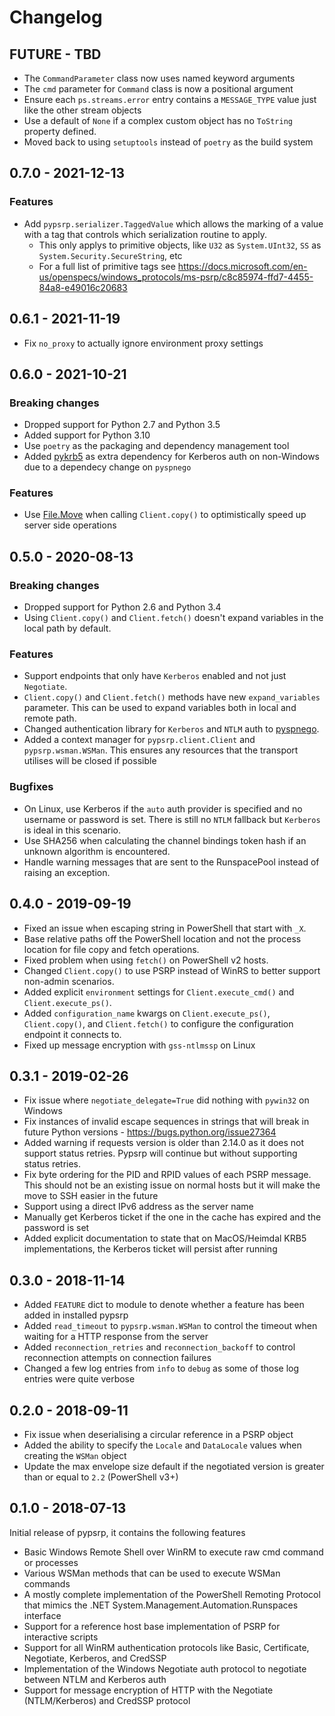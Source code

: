 # Changelog

## FUTURE - TBD

* The `CommandParameter` class now uses named keyword arguments
* The `cmd` parameter for `Command` class is now a positional argument
* Ensure each `ps.streams.error` entry contains a `MESSAGE_TYPE` value just like the other stream objects
* Use a default of `None` if a complex custom object has no `ToString` property defined.
* Moved back to using `setuptools` instead of `poetry` as the build system


## 0.7.0 - 2021-12-13

### Features

* Add `pypsrp.serializer.TaggedValue` which allows the marking of a value with a tag that controls which serialization routine to apply.
  * This only applys to primitive objects, like `U32` as `System.UInt32`, `SS` as `System.Security.SecureString`, etc
  * For a full list of primitive tags see https://docs.microsoft.com/en-us/openspecs/windows_protocols/ms-psrp/c8c85974-ffd7-4455-84a8-e49016c20683


## 0.6.1 - 2021-11-19

* Fix `no_proxy` to actually ignore environment proxy settings


## 0.6.0 - 2021-10-21

### Breaking changes

* Dropped support for Python 2.7 and Python 3.5
* Added support for Python 3.10
* Use `poetry` as the packaging and dependency management tool
* Added [pykrb5](https://github.com/jborean93/pykrb5) as extra dependency for Kerberos auth on non-Windows due to a dependecy change on `pyspnego`

### Features

* Use [File.Move](https://docs.microsoft.com/en-us/dotnet/api/system.io.file.move?view=net-5.0) when calling `Client.copy()` to optimistically speed up server side operations


## 0.5.0 - 2020-08-13

### Breaking changes

* Dropped support for Python 2.6 and Python 3.4
* Using `Client.copy()` and `Client.fetch()` doesn't expand variables in the local path by default.

### Features

* Support endpoints that only have `Kerberos` enabled and not just `Negotiate`.
* `Client.copy()` and `Client.fetch()` methods have new `expand_variables` parameter. This can be used to expand variables both in local and remote path.
* Changed authentication library for `Kerberos` and `NTLM` auth to [pyspnego](https://github.com/jborean93/pyspnego).
* Added a context manager for `pypsrp.client.Client` and `pypsrp.wsman.WSMan`. This ensures any resources that the transport utilises will be closed if possible

### Bugfixes

* On Linux, use Kerberos if the `auto` auth provider is specified and no username or password is set. There is still no `NTLM` fallback but `Kerberos` is ideal in this scenario.
* Use SHA256 when calculating the channel bindings token hash if an unknown algorithm is encountered.
* Handle warning messages that are sent to the RunspacePool instead of raising an exception.


## 0.4.0 - 2019-09-19

* Fixed an issue when escaping string in PowerShell that start with `_X`.
* Base relative paths off the PowerShell location and not the process location for file copy and fetch operations.
* Fixed problem when using `fetch()` on PowerShell v2 hosts.
* Changed `Client.copy()` to use PSRP instead of WinRS to better support non-admin scenarios.
* Added explicit `environment` settings for `Client.execute_cmd()` and `Client.execute_ps()`.
* Added `configuration_name` kwargs on `Client.execute_ps()`, `Client.copy()`, and `Client.fetch()` to configure the configuration endpoint it connects to.
* Fixed up message encryption with `gss-ntlmssp` on Linux


## 0.3.1 - 2019-02-26

* Fix issue where `negotiate_delegate=True` did nothing with `pywin32` on Windows
* Fix instances of invalid escape sequences in strings that will break in future Python versions - https://bugs.python.org/issue27364
* Added warning if requests version is older than 2.14.0 as it does not support status retries. Pypsrp will continue but without supporting status retries.
* Fix byte ordering for the PID and RPID values of each PSRP message. This should not be an existing issue on normal hosts but it will make the move to SSH easier in the future
* Support using a direct IPv6 address as the server name
* Manually get Kerberos ticket if the one in the cache has expired and the password is set
* Added explicit documentation to state that on MacOS/Heimdal KRB5 implementations, the Kerberos ticket will persist after running


## 0.3.0 - 2018-11-14

* Added `FEATURE` dict to module to denote whether a feature has been added in installed pypsrp
* Added `read_timeout` to `pypsrp.wsman.WSMan` to control the timeout when waiting for a HTTP response from the server
* Added `reconnection_retries` and `reconnection_backoff` to control reconnection attempts on connection failures
* Changed a few log entries from `info` to `debug` as some of those log entries were quite verbose


## 0.2.0 - 2018-09-11

* Fix issue when deserialising a circular reference in a PSRP object
* Added the ability to specify the `Locale` and `DataLocale` values when creating the `WSMan` object
* Update the max envelope size default if the negotiated version is greater than or equal to `2.2` (PowerShell v3+)


## 0.1.0 - 2018-07-13

Initial release of pypsrp, it contains the following features

* Basic Windows Remote Shell over WinRM to execute raw cmd command or processes
* Various WSMan methods that can be used to execute WSMan commands
* A mostly complete implementation of the PowerShell Remoting Protocol that mimics the .NET System.Management.Automation.Runspaces interface
* Support for a reference host base implementation of PSRP for interactive scripts
* Support for all WinRM authentication protocols like Basic, Certificate, Negotiate, Kerberos, and CredSSP
* Implementation of the Windows Negotiate auth protocol to negotiate between NTLM and Kerberos auth
* Support for message encryption of HTTP with the Negotiate (NTLM/Kerberos) and CredSSP protocol
